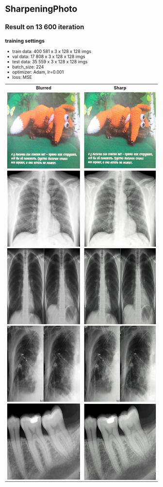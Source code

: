 # SharpeningPhoto

## Result on 13 600 iteration
### training settings
- train data: 400 581 x 3 x 128 x 128 imgs
- val data: 17 808 x 3 x 128 x 128 imgs
- test data: 35 559 x 3 x 128 x 128 imgs
- batch_size: 224
- optimizer: Adam, lr=0.001
- loss: MSE

<table style="width:100%" align="center">
  <tr>
    <th>Blurred</th>
    <th>Sharp</th>
  </tr>
  <tr>
    <td><img src="https://github.com/0leynik/SharpeningPhoto/blob/master/release/input_img/8.jpg" align="center" height="250"/></td>
    <td><img src="https://github.com/0leynik/SharpeningPhoto/blob/master/release/input_img/8_sharp.jpg" height="250"/>
  </tr>
  <tr>
    <td><img src="https://github.com/0leynik/SharpeningPhoto/blob/master/release/input_img/1.JPG" align="center" height="250"/></td>
    <td><img src="https://github.com/0leynik/SharpeningPhoto/blob/master/release/input_img/1_sharp.JPG" align="center" height="250"/>
  </tr>
  <tr>
    <td><img src="https://github.com/0leynik/SharpeningPhoto/blob/master/release/input_img/2.JPG" align="center" height="250"/></td>
    <td><img src="https://github.com/0leynik/SharpeningPhoto/blob/master/release/input_img/2_sharp.JPG" align="center" height="250"/>
  </tr>
  <tr>
    <td><img src="https://github.com/0leynik/SharpeningPhoto/blob/master/release/input_img/3.JPG" align="center" height="250"/></td>
    <td><img src="https://github.com/0leynik/SharpeningPhoto/blob/master/release/input_img/3_sharp.JPG" align="center" height="250"/>
  </tr>
  <tr>
    <td align="center"><img src="https://github.com/0leynik/SharpeningPhoto/blob/master/release/input_img/4.jpg" height="250"/></td>
    <td><img src="https://github.com/0leynik/SharpeningPhoto/blob/master/release/input_img/4_sharp.jpg" align="center" height="250"/>
  </tr>
</table>
